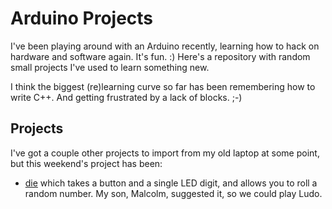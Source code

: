 # Arduino Projects

I've been playing around with an Arduino recently, learning how to hack on
hardware and software again. It's fun. :) Here's a repository with random small
projects I've used to learn something new.

I think the biggest (re)learning curve so far has been remembering how to write
C++. And getting frustrated by a lack of blocks. ;-)

## Projects

I've got a couple other projects to import from my old laptop at some point, but this weekend's project has been:

* [die](die) which takes a button and a single LED digit, and allows you to
  roll a random number. My son, Malcolm, suggested it, so we could play Ludo.
